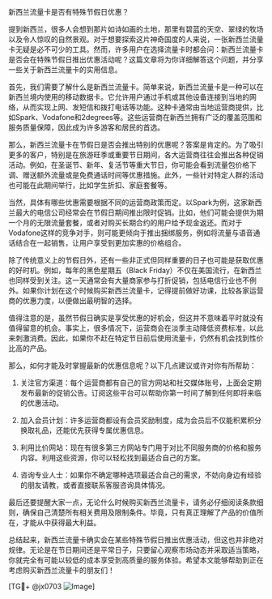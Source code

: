 新西兰流量卡是否有特殊节假日优惠？

提到新西兰，很多人会想到那片如诗如画的土地，那里有碧蓝的天空、翠绿的牧场以及令人惊叹的自然景观。对于想要探索这片神奇国度的人来说，一张新西兰流量卡无疑是必不可少的工具。然而，许多用户在选择流量卡时都会问：新西兰流量卡是否会在特殊节假日推出优惠活动呢？这篇文章将为你详细解答这个问题，并分享一些关于新西兰流量卡的实用信息。

首先，我们需要了解什么是新西兰流量卡。简单来说，新西兰流量卡是一种可以在新西兰境内使用的移动数据卡。它允许用户通过手机或其他设备连接到当地的网络，从而实现上网、发短信和拨打电话等功能。这种卡通常由当地运营商提供，比如Spark、Vodafone和2degrees等。这些运营商在新西兰拥有广泛的覆盖范围和服务质量保障，因此成为许多游客和居民的首选。

那么，新西兰流量卡在节假日是否会推出特别的优惠呢？答案是肯定的。为了吸引更多的客户，特别是在旅游旺季或重要节日期间，各大运营商往往会推出各种促销活动。例如，在圣诞节、新年、复活节等重大节日，你可能会看到流量包价格下调、赠送额外流量或是免费通话时间等优惠措施。此外，一些针对特定人群的活动也可能在此期间举行，比如学生折扣、家庭套餐等。

当然，具体有哪些优惠需要根据不同的运营商政策而定。以Spark为例，这家新西兰最大的电信公司经常会在节假日期间推出限时促销。比如，他们可能会提供为期一个月的无限流量套餐，或者对购买长期合约的用户给予现金返还。而对于Vodafone这样的竞争对手，则可能更倾向于推出捆绑服务，例如将流量与语音通话结合在一起销售，让用户享受到更加实惠的价格组合。

除了传统意义上的节假日外，还有一些非正式但同样重要的日子也可能是获取优惠的好时机。例如，每年的黑色星期五（Black Friday）不仅在美国流行，在新西兰也同样受到关注。这一天通常会有大量商家参与打折促销，包括电信行业也不例外。如果你计划在这个时候购买新西兰流量卡，记得提前做好功课，比较各家运营商的优惠力度，以便做出最明智的选择。

值得注意的是，虽然节假日确实是享受优惠的好机会，但这并不意味着平时就没有值得留意的机会。事实上，很多情况下，运营商会在淡季主动降低资费标准，以此来刺激消费。因此，如果你不赶在特定节日前后使用流量卡，仍然有机会找到性价比高的产品。

那么，如何才能及时掌握最新的优惠信息呢？以下几点建议或许对你有所帮助：

1. 关注官方渠道：每个运营商都有自己的官方网站和社交媒体账号，上面会定期发布最新的促销公告。订阅这些平台可以帮助你第一时间了解到任何即将来临的优惠活动。

2. 加入会员计划：许多运营商都设有会员奖励制度，成为会员后不仅能积累积分换取礼品，还能优先获得专属优惠信息。

3. 利用比价网站：现在有很多第三方网站专门用于对比不同服务商的价格和服务内容。利用这些资源，你可以轻松找到最适合自己的方案。

4. 咨询专业人士：如果你不确定哪种选项最适合自己的需求，不妨向身边有经验的朋友请教，或者直接联系客服咨询具体情况。

最后还要提醒大家一点，无论什么时候购买新西兰流量卡，请务必仔细阅读条款细则，确保自己清楚所有相关费用及限制条件。毕竟，只有真正理解了产品的价值所在，才能从中获得最大利益。

总结起来，新西兰流量卡确实会在某些特殊节假日推出优惠活动，但这也并非绝对规律。无论是在节日期间还是平常日子，只要留心观察市场动态并采取适当策略，你就完全有可能以较低的成本享受到高质量的服务体验。希望本文能够帮助到正在考虑购买新西兰流量卡的朋友们！

[TG💪+ @jx0703 ![Image](https://github.com/user-attachments/assets/dbca1d08-cadb-493c-b0ec-ad6f7a83f270)]